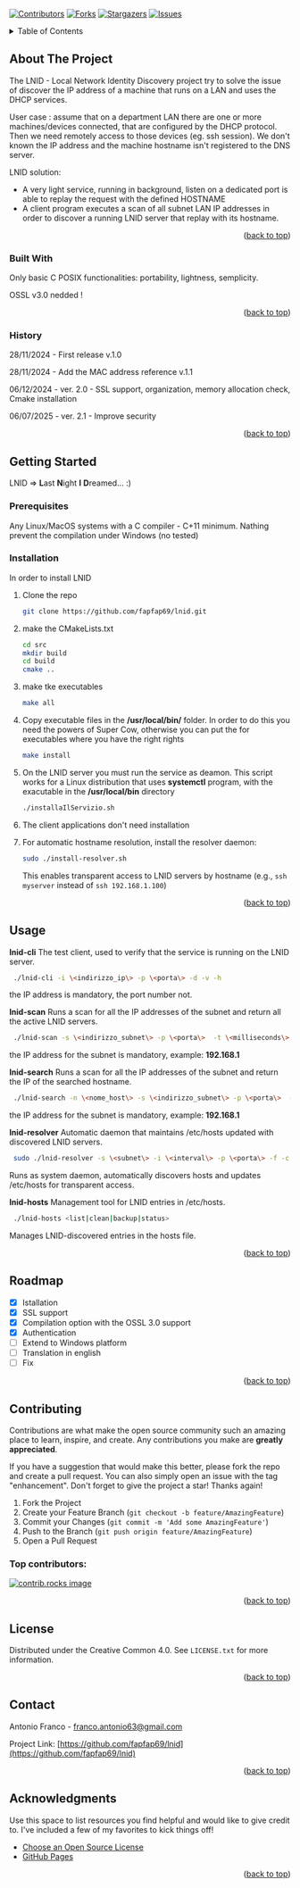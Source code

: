 <!-- PROJECT SHIELDS -->
<!--
*** I'm using markdown "reference style" links for readability.
*** Reference links are enclosed in brackets [ ] instead of parentheses ( ).
*** See the bottom of this document for the declaration of the reference variables
*** for contributors-url, forks-url, etc. This is an optional, concise syntax you may use.
*** https://www.markdownguide.org/basic-syntax/#reference-style-links
-->
[![Contributors][contributors-shield]][contributors-url]
[![Forks][forks-shield]][forks-url]
[![Stargazers][stars-shield]][stars-url]
[![Issues][issues-shield]][issues-url]

<!-- TABLE OF CONTENTS -->
<details>
  <summary>Table of Contents</summary>
  <ol>
    <li>
      <a href="#about-the-project">About The Project</a>
      <ul>
        <li><a href="#built-with">Built With</a></li>
      </ul>
    </li>
    <li>
      <a href="#getting-started">Getting Started</a>
      <ul>
        <li><a href="#prerequisites">Prerequisites</a></li>
        <li><a href="#installation">Installation</a></li>
      </ul>
    </li>
    <li><a href="#usage">Usage</a></li>
    <li><a href="#roadmap">Roadmap</a></li>
    <li><a href="#contributing">Contributing</a></li>
    <li><a href="#license">License</a></li>
    <li><a href="#contact">Contact</a></li>
    <li><a href="#acknowledgments">Acknowledgments</a></li>
  </ol>
</details>



<!-- ABOUT THE PROJECT -->
## About The Project

The LNID - Local Network Identity Discovery project try to solve the issue of discover the IP address of a machine that runs on a LAN and uses the DHCP services.

User case : assume that on a department LAN there are one or more machines/devices connected, that are configured by the DHCP protocol. Then we need remotely access to those devices (eg. ssh session). We don't known the IP address and the machine hostname isn't registered to the DNS server.

LNID solution:
* A very light service, running in background, listen on a dedicated port is able to replay the request with the defined HOSTNAME
* A client program executes a scan of all subnet LAN IP addresses in order to discover a running LNID server that replay with its hostname.

<p align="right">(<a href="#readme-top">back to top</a>)</p>

### Built With

Only basic C POSIX functionalities: portability, lightness, semplicity.

OSSL v3.0 nedded !

<p align="right">(<a href="#readme-top">back to top</a>)</p>

### History

28/11/2024 - First release v.1.0

28/11/2024 - Add the MAC address reference v.1.1

06/12/2024 - ver. 2.0 - SSL support, organization, memory allocation check, Cmake installation

06/07/2025 - ver. 2.1 - Improve security 


<p align="right">(<a href="#readme-top">back to top</a>)</p>

<!-- GETTING STARTED -->
## Getting Started

LNID => **L**ast **N**ight **I** **D**reamed... :)

### Prerequisites

Any Linux/MacOS systems with a C compiler - C+11 minimum. Nathing prevent the compilation under Windows (no tested) 

### Installation

In order to install LNID

1. Clone the repo 
   ```sh
   git clone https://github.com/fapfap69/lnid.git
   ```
2. make the CMakeLists.txt

   ```sh
   cd src
   mkdir build
   cd build
   cmake ..
   ```
3. make tke executables
   ```sh
   make all
   ```
4. Copy executable files in the **/usr/local/bin/** folder. In order to do this you need the powers of Super Cow, otherwise you can put the for executables where you have the right rights
   ```sh
   make install
   ```
5. On the LNID server you must run the service as deamon. This script works for a Linux distribution that uses **systemctl** program, with the exacutable in the **/usr/local/bin** directory
   ```sh
   ./installaIlServizio.sh
   ```
6. The client applications don't need installation

7. For automatic hostname resolution, install the resolver daemon:
   ```sh
   sudo ./install-resolver.sh
   ```
   This enables transparent access to LNID servers by hostname (e.g., `ssh myserver` instead of `ssh 192.168.1.100`)

<p align="right">(<a href="#readme-top">back to top</a>)</p>


<!-- USAGE EXAMPLES -->
## Usage

**lnid-cli** The test client, used to  verify that the service is running on the LNID server.
   ```sh
    ./lnid-cli -i \<indirizzo_ip\> -p \<porta\> -d -v -h
   ```
the IP address is mandatory, the port number not.

**lnid-scan** Runs a scan for all the IP addresses of the subnet and return all the active LNID servers.
   ```sh
    ./lnid-scan -s \<indirizzo_subnet\> -p \<porta\>  -t \<milliseconds\> -o \<milliseconds\> -d -v -h
   ```
the IP address for the subnet is mandatory, example: **192.168.1**

**lnid-search** Runs a scan for all the IP addresses of the subnet and return the IP of the searched hostname.
   ```sh
    ./lnid-search -n \<nome_host\> -s \<indirizzo_subnet\> -p \<porta\>  -t \<milliseconds\> -o \<milliseconds\> -v -h
   ```
the IP address for the subnet is mandatory, example: **192.168.1**

**lnid-resolver** Automatic daemon that maintains /etc/hosts updated with discovered LNID servers.
   ```sh
    sudo ./lnid-resolver -s \<subnet\> -i \<interval\> -p \<porta\> -f -c -v -h
   ```
Runs as system daemon, automatically discovers hosts and updates /etc/hosts for transparent access.

**lnid-hosts** Management tool for LNID entries in /etc/hosts.
   ```sh
    ./lnid-hosts <list|clean|backup|status>
   ```
Manages LNID-discovered entries in the hosts file.


<p align="right">(<a href="#readme-top">back to top</a>)</p>


<!-- ROADMAP -->
## Roadmap

- [x] Istallation
- [x] SSL support
- [x] Compilation option with the OSSL 3.0 support 
- [x] Authentication
- [ ] Extend to Windows platform
- [ ] Translation in english
- [ ] Fix

<p align="right">(<a href="#readme-top">back to top</a>)</p>


<!-- CONTRIBUTING -->
## Contributing

Contributions are what make the open source community such an amazing place to learn, inspire, and create. Any contributions you make are **greatly appreciated**.

If you have a suggestion that would make this better, please fork the repo and create a pull request. You can also simply open an issue with the tag "enhancement".
Don't forget to give the project a star! Thanks again!

1. Fork the Project
2. Create your Feature Branch (`git checkout -b feature/AmazingFeature`)
3. Commit your Changes (`git commit -m 'Add some AmazingFeature'`)
4. Push to the Branch (`git push origin feature/AmazingFeature`)
5. Open a Pull Request

### Top contributors:

<a href="https://github.com/fapfap69/lnid/graphs/contributors">
  <img src="https://contrib.rocks/image?repo=fapfap69/lnid" alt="contrib.rocks image" />
</a>

<p align="right">(<a href="#readme-top">back to top</a>)</p>


<!-- LICENSE -->
## License

Distributed under the Creative Common 4.0. See `LICENSE.txt` for more information.

<p align="right">(<a href="#readme-top">back to top</a>)</p>


<!-- CONTACT -->
## Contact

Antonio Franco - franco.antonio63@gmail.com

Project Link: [https://github.com/fapfap69/lnid](https://github.com/fapfap69/lnid)

<p align="right">(<a href="#readme-top">back to top</a>)</p>


<!-- ACKNOWLEDGMENTS -->
## Acknowledgments

Use this space to list resources you find helpful and would like to give credit to. I've included a few of my favorites to kick things off!

* [Choose an Open Source License](https://choosealicense.com)
* [GitHub Pages](https://pages.github.com)

<p align="right">(<a href="#readme-top">back to top</a>)</p>



<!-- MARKDOWN LINKS & IMAGES -->
<!-- https://www.markdownguide.org/basic-syntax/#reference-style-links -->
[contributors-shield]: https://img.shields.io/github/contributors/fapfap69/lnid.svg?style=for-the-badge
[contributors-url]: https://github.com/fapfap69/lnid/graphs/contributors
[forks-shield]: https://img.shields.io/github/forks/fapfap69/lnid.svg?style=for-the-badge
[forks-url]: https://github.com/fapfap69/lnid/network/members
[stars-shield]: https://img.shields.io/github/stars/fapfap69/lnid.svg?style=for-the-badge
[stars-url]: https://github.com/fapfap69/lnid/stargazers
[issues-shield]: https://img.shields.io/github/issues/fapfap69/lnid.svg?style=for-the-badge
[issues-url]: https://github.com/fapfap69/lnid/issues
[license-shield]: https://img.shields.io/github/license/fapfap69/lnid.svg?style=for-the-badge
[license-url]: https://github.com/fapfap69/lnid/blob/master/LICENSE.txt
 